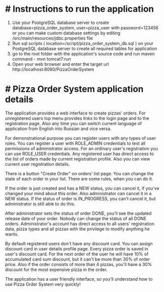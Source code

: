 # # Instructions to run the application

1) Use your PostgreSQL database server to create database=pizza_order_system, user=pizza_user with password=123456 or you can make custom database settings by editing /src/main/resources/jdbc.properties file
2) Run sql scripts ( location=/script/pizza_order_system_db.sql ) on your PostgreSQL database server to create all required tables for application
3) go to the root folder with the application's source code and run maven command - mvn tomcat7:run
4) Open your web browser and enter the target url http://localhost:8080/PizzaOrderSystem

# # Pizza Order System application details

The application provides a web interface to create pizzas' orders. For unregistered users top menu provides links to the login page and to the registration page. Also any time you can switch current language of application from English into Russian and vice versa.

For demonstrational purpose you can register users with any types of user roles. You can register a user with ROLE_ADMIN credentials to test all permissions of administrator access. For an ordinary user's registration you can use ROLE_USER credentials. Any registered user has direct access to the list of orders made by current registration profile. Also you can view current user registration details.

There is a button "Create Order" on orders' list page. You can change the state of each order in your list. There are some rules, when you can do it.

If the order is just created and has a NEW status, you can cancel it, if you've changed your mind about this order. Also administrator can cancel it in a NEW status. If the status of order is IN_PROGRESS, you can't cancel it, but administrator is still able to do this.

After administrator sets the status of order DONE, you'll see the updated release date of your order. Nobody can change the status of all DONE orders. Administrator's account has direct access to all users' registration data, pizza types and all pizzas with the privilege to modify anything he wants.

By default registered users don't have any discount card. You can assign discount card in user details profile page. Every pizza order is saved in user's discount card. For the next order of the user he will have 10% of accumulated card sum discount, but it can't be more than 30% of order price. Also if the order consists of more than 4 pizzas, you'll have a 30% discount for the most expensive pizza in the order. 

The application has a user friendly interface, so you'll understand how to use Pizza Order System very quickly!